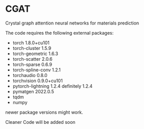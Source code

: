 # CGAT
Crystal graph attention neural networks for materials prediction

The code requires the following external packages:
* torch                     1.8.0+cu101              
* torch-cluster             1.5.9                    
* torch-geometric           1.6.3                    
* torch-scatter             2.0.6                    
* torch-sparse              0.6.9                    
* torch-spline-conv         1.2.1                    
* torchaudio                0.8.0                    
* torchvision               0.9.0+cu101              
* pytorch-lightning         1.2.4 definitely 1.2.4
* pymatgen                  2022.0.5
* tqdm
* numpy

newer package versions might work.



Cleaner Code will be added soon
